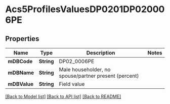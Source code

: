 # Acs5ProfilesValuesDP0201DP020006PE

## Properties
Name | Type | Description | Notes
------------ | ------------- | ------------- | -------------
**mDBCode** | **String** | DP02_0006PE | 
**mDBName** | **String** | Male householder, no spouse/partner present (percent) | 
**mDBValue** | **String** | Field value | 

[[Back to Model list]](../README.md#documentation-for-models) [[Back to API list]](../README.md#documentation-for-api-endpoints) [[Back to README]](../README.md)


